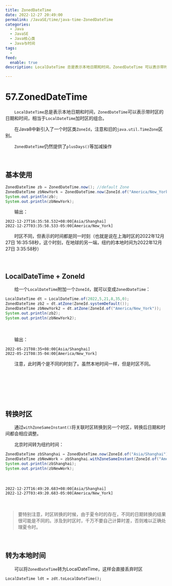 ```yaml
---
title: ZonedDateTime
date: 2022-12-27 20:49:00
permalink: /JavaSE/time/java-time-ZonedDateTime
categories:
  - Java
  - JavaSE
  - Java核心类
  - Java与时间
tags:
  - 
feed:
  enable: true
description: LocalDateTime 总是表示本地日期和时间，ZonedDateTime 可以表示带时区的日期和时间，相当于 LocalDateTime 加时区的组合。

---
```





# 57.ZonedDateTime

　　`LocalDateTime`总是表示本地日期和时间，`ZonedDateTime`可以表示带时区的日期和时间，相当于`LocalDateTime`加时区的组合。

　　在Java8中新引入了一个时区类`ZoneId`，注意和旧的`java.util.TimeZone`区别。

　　`ZonedDateTime`仍然提供了`plusDays()`等加减操作

<!-- more -->　　‍

## 基本使用

```java
ZonedDateTime zb = ZonedDateTime.now(); //default Zone
ZonedDateTime zbNewYork = ZonedDateTime.now(ZoneId.of("America/New_York"));
System.out.println(zb);
System.out.println(zbNewYork);
```

　　输出：

```
2022-12-27T16:35:58.532+08:00[Asia/Shanghai]
2022-12-27T03:35:58.533-05:00[America/New_York]
```

　　时区不同，但表示的时间都是同一时刻（也就是说在上海时区的2022年12月27日 16:35:58秒，这个时刻，在地球的另一端，纽约的本地时间为2022年12月27日 3:35:58秒）

　　‍

## LocalDateTime + ZoneId

　　给一个`LocalDateTime`附加一个`ZoneId`，就可以变成`ZonedDateTime`：

```java
LocalDateTime dt = LocalDateTime.of(2022,5,21,8,35,0);
ZonedDateTime zb2 = dt.atZone(ZoneId.systemDefault());
ZonedDateTime zbNewYork2 = dt.atZone(ZoneId.of("America/New_York"));
System.out.println(zb2);
System.out.println(zbNewYork2);
```

　　‍

　　输出：

```
2022-05-21T08:35+08:00[Asia/Shanghai]
2022-05-21T08:35-04:00[America/New_York]
```

　　注意，此时两个是不同的时刻了。虽然本地时间一样，但是时区不同。

　　‍

　　‍

　　‍

## 转换时区

　　通过`withZoneSameInstant()`将关联时区转换到另一个时区，转换后日期和时间都会相应调整。

　　北京时间转为纽约时间：

```java
ZonedDateTime zbShanghai = ZonedDateTime.now(ZoneId.of("Asia/Shanghai"));
ZonedDateTime zbNewWork = zbShanghai.withZoneSameInstant(ZoneId.of("America/New_York"));
System.out.println(zbShanghai);
System.out.println(zbNewWork);
```

　　‍

```
2022-12-27T16:49:20.683+08:00[Asia/Shanghai]
2022-12-27T03:49:20.683-05:00[America/New_York]
```

　　‍

> 要特别注意，时区转换的时候，由于夏令时的存在，不同的日期转换的结果很可能是不同的。涉及到时区时，千万不要自己计算时差，否则难以正确处理夏令时。

　　‍

## 转为本地时间

　　可以将`ZonedDateTime`转为LocalDateTime，这样会直接丢弃时区

```
LocalDateTime ldt = zdt.toLocalDateTime();
```
